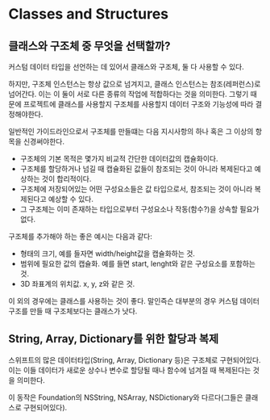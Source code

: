 # Classes and Structures

## 클래스와 구조체 중 무엇을 선택할까?

커스텀 데이터 타입을 선언하는 데 있어서 클래스와 구조체, 둘 다 사용할 수 있다.

하지만, 구조체 인스턴스는 항상 값으로 넘겨지고, 클래스 인스턴스는 참조(레퍼런스)로 넘어간다. 이는 이 둘이 서로 다른 종류의 작업에 적합하다는 것을 의미한다. 그렇기 때문에 프로젝트에 클래스를 사용할지 구조체를 사용할지 데이터 구조와 기능성에 따라 결정해야한다.

일반적인 가이드라인으로서 구조체를 만들떄는 다음 지시사항의 하나 혹은 그 이상의 항목을 신경써야한다.
* 구조체의 기본 목적은 몇가지 비교적 간단한 데이터값의 캡슐화이다.
* 구조체를 할당하거나 넘길 때 캡슐화된 값들이 참조되는 것이 아니라 복제된다고 예상하는 것이 합리적이다.
* 구조체에 저장되어있는 어떤 구성요소들은 값 타입으로서, 참조되는 것이 아니라 복제된다고 예상할 수 있다.
* 그 구조체는 이미 존재하는 타입으로부터 구성요소나 작동(함수?)을 상속할 필요가 없다.

구조체를 추가해야 하는 좋은 예시는 다음과 같다:
* 형태의 크기, 예를 들자면 width/height값을 캡슐화하는 것.
* 범위에 필요한 값의 캡슐화. 예를 들면 start, lenght와 같은 구성요소를 포함하는 것.
* 3D 좌표계의 위치값. x, y, z와 같은 것.

이 외의 경우에는 클래스를 사용하는 것이 좋다. 말인즉슨 대부분의 경우 커스텀 데이터 구조를 만들 때 구조체보다는 클래스가 낫다.

## String, Array, Dictionary를 위한 할당과 복제

스위프트의 많은 데이터타입(String, Array, Dictionary 등)은 구조체로 구현되어있다. 이는 이들 데이터가 새로운 상수나 변수로 할당될 때나 함수에 넘겨질 때 복제된다는 것을 의미한다.

이 동작은 Foundation의 NSString, NSArray, NSDictionary와 다르다(그들은 클래스로 구현되어있다).

